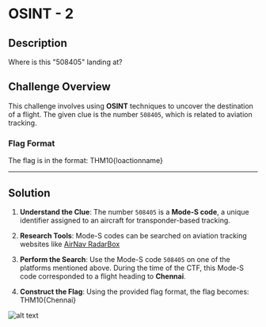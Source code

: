 # OSINT - 2

## Description
Where is this "508405" landing at?

## Challenge Overview
This challenge involves using **OSINT** techniques to uncover the destination of a flight. The given clue is the number `508405`, which is related to aviation tracking.

### Flag Format
The flag is in the format: THM10{loactionname}


---

## Solution

1. **Understand the Clue**:
   The number `508405` is a **Mode-S code**, a unique identifier assigned to an aircraft for transponder-based tracking. 

2. **Research Tools**:
   Mode-S codes can be searched on aviation tracking websites like [AirNav RadarBox](https://www.airnavradar.com/data/mode-s/508405)

3. **Perform the Search**:
   Use the Mode-S code `508405` on one of the platforms mentioned above. During the time of the CTF, this Mode-S code corresponded to a flight heading to **Chennai**.

4. **Construct the Flag**:
   Using the provided flag format, the flag becomes: THM10{Chennai}

![alt text](http://url/to/image.png)
